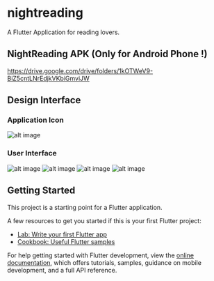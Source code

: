 # nightreading

A Flutter Application for reading lovers.

## NightReading APK (Only for Android Phone !)
https://drive.google.com/drive/folders/1kOTWeV9-BiZ5cntLNrEdjkVKbiGmviJW

## Design Interface
### Application Icon
![alt image](https://github.com/YongQ02/FlutterProject-Night_Reading/blob/b841e5e2e12d9d23129d2738c4c2cd353a5ada51/lib/icon/nightreading_icon.jpg)

### User Interface
![alt image](https://github.com/YongQ02/FlutterProject-Night_Reading/blob/444d665f88c96c2c1c7af268099b06c898e945b9/NightReadingDesign1.jpeg)
![alt image](https://github.com/YongQ02/FlutterProject-Night_Reading/blob/444d665f88c96c2c1c7af268099b06c898e945b9/NightReadingDesign2.jpeg)
![alt image](https://github.com/YongQ02/FlutterProject-Night_Reading/blob/444d665f88c96c2c1c7af268099b06c898e945b9/NightReadingDesign3.jpeg)
![alt image](https://github.com/YongQ02/FlutterProject-Night_Reading/blob/444d665f88c96c2c1c7af268099b06c898e945b9/NightReadingDesign4.jpeg)

## Getting Started

This project is a starting point for a Flutter application.

A few resources to get you started if this is your first Flutter project:

- [Lab: Write your first Flutter app](https://docs.flutter.dev/get-started/codelab)
- [Cookbook: Useful Flutter samples](https://docs.flutter.dev/cookbook)

For help getting started with Flutter development, view the
[online documentation](https://docs.flutter.dev/), which offers tutorials,
samples, guidance on mobile development, and a full API reference.
